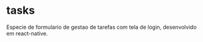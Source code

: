 # tasks
 Especie de formulario de gestao de tarefas com tela de login, desenvolvido em react-native.
